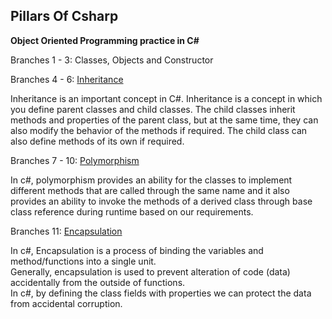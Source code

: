## Pillars Of Csharp 
**Object Oriented Programming practice in C#**

Branches 1 - 3: Classes, Objects and Constructor

Branches 4 - 6: [Inheritance](https://www.guru99.com/c-sharp-inheritance-polymorphism.html)

Inheritance is an important concept in C#. Inheritance is a concept in which you define parent classes and child 
classes. The child classes inherit methods and properties of the parent class, but at the same time, they can also 
modify the behavior of the methods if required. The child class can also define methods of its own if required.

Branches 7 - 10: [Polymorphism](https://www.tutlane.com/tutorial/csharp/csharp-polymorphism)

In c#, polymorphism provides an ability for the classes to implement different methods that are called 
through the same name and it also provides an ability to invoke the methods of a derived class through 
base class reference during runtime based on our requirements.

Branches 11: [Encapsulation](https://www.tutlane.com/tutorial/csharp/csharp-encapsulation)

In c#, Encapsulation is a process of binding the variables and method/functions into a single unit.   
Generally, encapsulation is used to prevent alteration of code (data) accidentally from the outside of functions.  
In c#, by defining the class fields with properties we can protect the data from accidental corruption.
